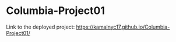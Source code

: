 # Columbia-Project01




Link to the deployed project:  https://kamalnyc17.github.io/Columbia-Project01/
